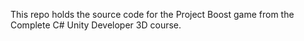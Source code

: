 This repo holds the source code for the Project Boost game from the Complete C# Unity Developer 3D course.
